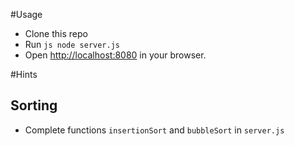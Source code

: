 #Usage

* Clone this repo
* Run  ```js node server.js ```
* Open [http://localhost:8080](http://localhost:8080) in your browser.


#Hints

## Sorting

* Complete functions ```insertionSort``` and ```bubbleSort``` in ```server.js```
